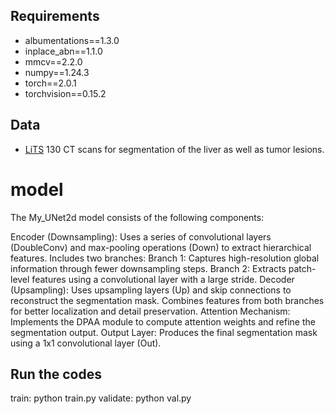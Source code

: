 ## Requirements
* albumentations==1.3.0
* inplace_abn==1.1.0
* mmcv==2.2.0
* numpy==1.24.3
* torch==2.0.1
* torchvision==0.15.2

## Data
* [LiTS](https://www.kaggle.com/andrewmvd/liver-tumor-segmentation) 130 CT scans for segmentation of the liver as well as tumor lesions.


# model
The My_UNet2d model consists of the following components:

Encoder (Downsampling):
Uses a series of convolutional layers (DoubleConv) and max-pooling operations (Down) to extract hierarchical features.
Includes two branches:
Branch 1: Captures high-resolution global information through fewer downsampling steps.
Branch 2: Extracts patch-level features using a convolutional layer with a large stride.
Decoder (Upsampling):
Uses upsampling layers (Up) and skip connections to reconstruct the segmentation mask.
Combines features from both branches for better localization and detail preservation.
Attention Mechanism:
Implements the DPAA module to compute attention weights and refine the segmentation output.
Output Layer:
Produces the final segmentation mask using a 1x1 convolutional layer (Out).

## Run the codes
train: python train.py
validate: python val.py